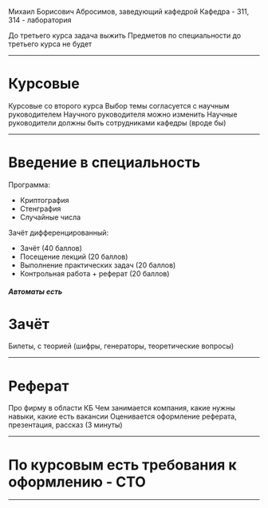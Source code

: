 Михаил Борисович Абросимов, заведующий кафедрой
Кафедра - 311, 314 - лаборатория

До третьего курса задача выжить
Предметов по специальности до третьего курса не будет

---
# Курсовые
Курсовые со второго курса
Выбор темы согласуется с научным руководителем
Научного руководителя можно изменить
Научные руководители должны быть сотрудниками кафедры (вроде бы)

---
# Введение в специальность
Программа:
- Криптография
- Стенграфия
- Случайные числа

Зачёт дифференцированный:
- Зачёт (40 баллов)
- Посещение лекций (20 баллов)
- Выполнение практических задач (20 баллов)
- Контрольная работа + реферат (20 баллов)

##### Автоматы есть

# Зачёт
Билеты, с теорией (шифры, генераторы, теоретические вопросы)


---
# Реферат
Про фирму в области КБ
Чем занимается компания, какие нужны навыки, какие есть вакансии
Оценивается оформление реферата, презентация, рассказ (3 минуты)

---
# По курсовым есть требования к оформлению - СТО
---

